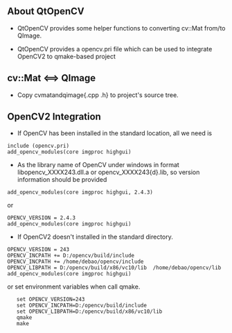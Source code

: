 ## About QtOpenCV

 * QtOpenCV provides some helper functions to converting cv::Mat from/to QImage.

 * QtOpenCV provides a opencv.pri file which can be used to integrate OpenCV2 to qmake-based project

## cv::Mat <==> QImage

 * Copy cvmatandqimage{.cpp .h} to project's source tree.

## OpenCV2 Integration

 * If OpenCV has been installed in the standard location, all we need is

```
include (opencv.pri)
add_opencv_modules(core imgproc highgui)
```

 * As the library name of OpenCV under windows in format libopencv_XXXX243.dll.a or opencv_XXXX243{d}.lib, so version information should be provided

```
add_opencv_modules(core imgproc highgui, 2.4.3)
```

or

```
OPENCV_VERSION = 2.4.3
add_opencv_modules(core imgproc highgui)
```

 * If OpenCV2 doesn't installed in the standard directory.

```
OPENCV_VERSION = 243
OPENCV_INCPATH += D:/opencv/build/include
OPENCV_INCPATH += /home/debao/opencv/include
OPENCV_LIBPATH = D:/opencv/build/x86/vc10/lib  /home/debao/opencv/lib
add_opencv_modules(core imgproc highgui)
```

or set environment variables when call qmake.

```
   set OPENCV_VERSION=243
   set OPENCV_INCPATH=D:/opencv/build/include
   set OPENCV_LIBPATH=D:/opencv/build/x86/vc10/lib
   qmake
   make
```